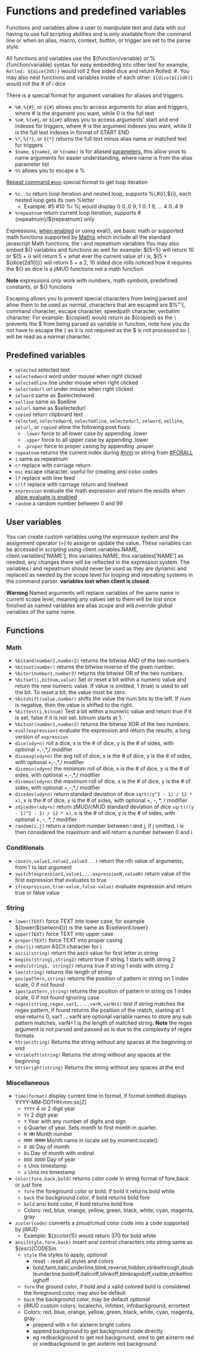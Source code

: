 # Functions and predefined variables

Functions and variables allow a user to manipulate text and data with out having to use full scripting abilities and is only available from the command line or when an alias, macro, context, button, or trigger are set to the parse style.

All functions and variables use the \${function/variable} or %{function/variable} syntax for easy embedding into other text for example, `Rolled: ${dice(2d5)}` would roll 2 five sided dice and return Rolled: #. You may also nest functions and variables inside of each other: `${dice(${i}d6)}` would roll the # of i dice

There is a special format for argument variables for aliases and triggers.

- `%#`, `%{#}`, or `${#}` allows you to access arguments for alias and triggers, where # is the argument you want, while 0 is the full text
- `%x#`, `%{x#}`, or `${x#}` allows you to access arguments' start and end indexes for triggers, where # is the argument indexes you want, while 0 is the full text indexes in format of START END
- `%*`, `%{*}`, or `${*}` returns the full text minus alias name or matched text for triggers
- `$name`, `${name}`, or `%{name}` is for aliased [parameters](profiles.md#aliases), this allow yous to name arguments for easier understanding, where name is from the alias parameter list
- `%%` allows you to escape a %

[Repeat command `#nnn`](commands.md) special format to get loop iteration

- `%i..%z`  return loop iteration and nested loop, supports %i,#{i},${i}, each nested loop gets its own %letter
  - Example: #5 #10 %i %j would display 0 0..0 9, 1 0..1 9, ... 4 0..4 9
- `%repeatnum` return current loop iteration, supports #{repeatnum}/${repeatnum} only

Expressions, [when enabled](preferences.md#scripting) or using eval(), are basic math or supported math functions supported by [Mathjs](http://mathjs.org/) which include all the standard javascript Math functions, the i and repeatnum variables You may also embed \${} variables and functions as well for example: \${5+5} will return 10 or \${5 + i} will return 5 + what ever the current value of i is, \${5 + \${dice(2d10)}} will return 5 + a 2, 10 sided dice rolls noticed how it requires the ${} as dice is a jiMUD functions not a math function.

**Note** expressions only work with numbers, math symbols, predefined constants, or ${} functions

Escaping allows you to prevent special characters from being parsed and allow them to be used as normal, characters that are escaped are $%"'{, command character, escape character, speedpath character, verbatim character. For example: \${copied} would return as ${copied} as the \ prevents the \$ from being parsed as variable or function, note how you do not have to escape the { as it is not required as the $ is not processed so { will be read as a normal character.

## Predefined variables

- `selected` selected text
- `selectedword` word under mouse when right clicked
- `selectedline` line under mouse when right clicked
- `selectedurl` url under mouse when right clicked
- `selword` same as $selectedword
- `selline` same as $selline
- `selurl` same as $selectedurl
- `copied` return clipboard text
- `selected`, `selectedword`, `selectedline`, `selectedurl`, `selword`, `selline`, `selurl`, or `copied` allow the following post fixes:
  - `.lower` force to all lower case by appending .lower
  - `.upper` force to all upper case by appending .lower
  - `.proper` force to proper casing by appending .proper
- `repeatnum` returns the current index during [#nnn](commands.md#repeating-and-loops) or string from [#FORALL](commands.md#repeating-and-loops)
- `i` same as repeatnum
- `cr` replace with carriage return
- `esc` escape character, useful for creating ansi color codes
- `lf` replace with line feed
- `crlf` replace with carriage return and linefeed
- `expression` evaluate the math expression and return the results when [allow evaluate is enabled](preferences.md#scripting)
- `random` a random number between 0 and 99

## User variables

You can create custom variables using the expression system and the assignment operator (=) to assign or update the value.  These variables can be accessed in scripting using client.variables.NAME, client.variables['NAME'], this.variables.NAME, this.variables['NAME'] as needed, any changes there will be reflected in the expression system. The variables i and repeatnum should never be used as they are dynamic and replaced as needed by the scope level for looping and repeating systems in the command parser. **variables lost when client is closed**

**Warning** Named arguments will replace variables of the same name in current scope level, meaning any values set to them will be lost once finished as named variables are alias scope and will override global variables of the same name.

## Functions

### **Math**

- `%bitand(number1,number2)` returns the bitwise AND of the two numbers. 
- `%bitnot(number)` returns the bitwise inverse of the given number.
- `%bitor(number1,number2)` returns the bitwise OR of the two numbers. 
- `%bitset(i,bitnum,value)` Set or reset a bit within a numeric value and return the new numeric value. If value is omitted, 1 (true) is used to set the bit. To reset a bit, the value must be zero. 
- `%bitshift(value,number)` shifts the value the num bits to the left. If num is negative, then the value is shifted to the right. 
- `%bittest(i,bitnum)` Test a bit within a numeric value and return true if it is set, false if it is not set. bitnum starts at 1. 
- `%bitxor(number1,number2)` returns the bitwise XOR of the two numbers.
- `eval(expression)` evaluate the expression and return the results, a long version of `expression`
- `dice(xdy+n)` roll a dice, x is the # of dice, y is the # of sides, with optional +,-,*,/ modifier
- `diceavg(xdy+n)` the avg roll of dice, x is the # of dice, y is the # of sides, with optional +,-,*,/ modifier
- `dicemin(xdy+n)` the minimum roll of dice, x is the # of dice, y is the # of sides, with optional +,-,*,/ modifier
- `dicemax(xdy+n)` the maximum roll of dice, x is the # of dice, y is the # of sides, with optional +,-,*,/ modifier
- `dicedev(xdy+n)` return standard deviation of dice `sqrt((y^2 - 1) / 12 * x)`, x is the # of dice, y is the # of sides, with optional +, -, *, / modifier
- `zdicedev(xdy+n)` return zMUD/cMUD standard deviation of dice `sqrt(((y - 1)^2 - 1) / 12 * x)`, x is the # of dice, y is the # of sides, with optional +, -, *, / modifier
- `random(i,j)` return a random number between i and j, if j omitted, i is then considered the maximum and will return a number between 0 and i
### **Conditionals**

- `case(n,value1,value2,value3...)` return the nth value of arguments, from 1 to last argument
- `switch(expression1,value1,...expressionN,valueN)` return value of the first expression that evaluates to true
- `if(expression,true-value,false-value)` evaluate expression and return true or false value

### **String**

- `lower(TEXT)` force TEXT into lower case, for example \${lower(\${selword})} is the same as ${selword.lower}
- `upper(TEXT)` force TEXT into upper case
- `proper(TEXT)` force TEXT into proper casing
- `char(i)` return ASCII character for i
- `ascii(string)` return the ascii value for first letter in string
- `begins(string1,string2)` return true if string 1 starts with string 2
- `ends(string1, string2)` returns true if string 1 ends with string 2
- `len(string)` returns the length of string
- `pos(pattern,string)` returns the position of pattern in string on 1 index scale, 0 if not found
- `ipos(pattern,string)` returns the position of pattern in string on 1 index scale, 0 if not found ignoring case
- `regex(string,regex,var1,...,varN,varN+1)` test if string matches the regex pattern, if found returns the position of the match, starting at 1 else returns 0, var1 ... varN are optional variable names to store any sub pattern matches, varN+1 is the length of matched string. **Note** the regex argument is not parsed and passed as is due to the complexity of regex formats
- `%trim(string)` Returns the string without any spaces at the beginning or end
- `%trimleft(string)` Returns the string without any spaces at the beginning
- `%trimright(string)` Returns the string without any spaces at the end

### **Miscellaneous**
- `time(format)` display current time in format, if format omitted displays YYYY-MM-DDTHH:mm:ss[Z]
  - `YYYY` 4 or 2 digit year
  - `YY` 2 digit year
  - `Y` Year with any number of digits and sign
  - `Q` Quarter of year. Sets month to first month in quarter.
  - `M MM` Month number
  - `MMM MMMM` Month name in locale set by moment.locale()
  - `D DD` Day of month
  - `Do` Day of month with ordinal
  - `DDD DDDD` Day of year
  - `X` Unix timestamp
  - `x` Unix ms timestamp
- `color(fore,back,bold)` returns color code in string format of fore,back or just fore
  - `fore` the foreground color or bold, if bold it returns bold white
  - `back` the background color, if bold returns bold fore
  - `bold` ansi bold color, if bold returns bold fore
  - Colors: red, blue, orange, yellow, green, black, white, cyan, magenta, gray
- `zcolor(code)` converts a zmud/cmud color code into a code supported by jiMUD
  - Example: ${zcolor(1)} would return 370 for bold white
- `ansi(style,fore,back)` insert ansi control characters into string same as ${esc}[CODESm
    - `style` the styles to apply, *optional*
        - reset - reset all styles and colors
        - bold,faint,italic,underline,blink,reverse,hidden,strikethrough,doubleunderline,boldoff,italicoff,blinkoff,blinkrapidoff,visible,strikethroughoff
    - `fore` the ground color, if bold and a valid colored bold is considered the foreground color, may also be default
    - `back` the background color, may be default *optional*
    - jiMUD custom colors: localecho, infotext, infobackground, errortext
    - Colors: red, blue, orange, yellow, green, black, white, cyan, magenta, gray
      - prepend with x for aixterm bright colors
      - append background to get background code directly
      - eg redbackground to get red background, xred to get aixterm red or xredbackground to get aixterm red background
